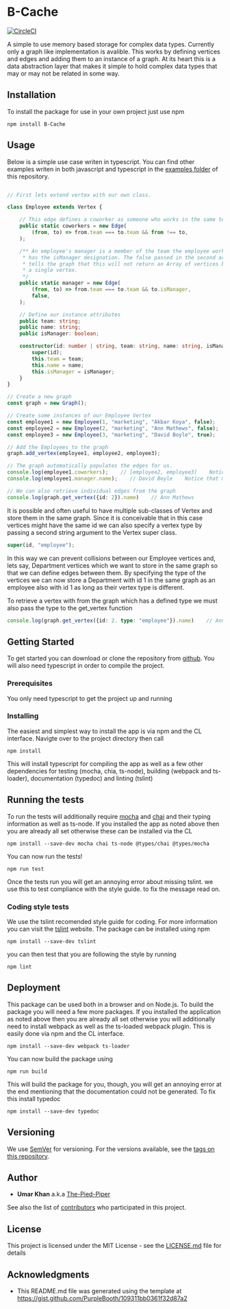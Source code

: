 # B-Cache

[![CircleCI](https://circleci.com/gh/The-Pied-Piper/B-Cache.svg?style=svg)](https://circleci.com/gh/The-Pied-Piper/B-Cache)

A simple to use memory based storage for complex data types. Currently only a graph like implementation is avalible. This works by defining vertices and edges and adding them to an instance of a graph. At its heart this is a data abstraction layer that makes it simple to hold complex data types that may or may not be related in some way.

## Installation

To install the package for use in your own project just use npm
```
npm install B-Cache
```

## Usage

Below is a simple use case writen in typescript. You can find other examples writen in both javascript and typescript in the [examples folder](https://github.com/The-Pied-Piper/B-Cache/tree/master/examples) of this repository.
```typescript

// First lets extend vertex with our own class.

class Employee extends Vertex {

    // This edge defines a coworker as someone who works in the same team
    public static coworkers = new Edge(
        (from, to) => from.team === to.team && from !== to,
    );

    /** An employee's manager is a member of the team the employee works in who
     * has the isManager designation. The false passed in the second argument
     * tells the graph that this will not return an Array of vertices but rather
     * a single vertex.
     */
    public static manager = new Edge(
        (from, to) => from.team === to.team && to.isManager,
        false,
    );

    // Define our instance attributes
    public team: string;
    public name: string;
    public isManager: boolean;

    constructor(id: number | string, team: string, name: string, isManager: boolean) {
        super(id);
        this.team = team;
        this.name = name;
        this.isManager = isManager;
    }
}

// Create a new graph
const graph = new Graph();

// Create some instances of our Employee Vertex
const employee1 = new Employee(1, "marketing", "Akbar Koya", false);
const employee2 = new Employee(2, "marketing", "Ann Mathews", false);
const employee3 = new Employee(3, "marketing", "David Boyle", true);

// Add the Employees to the graph
graph.add_vertex(employee1, employee2, employee3);

// The graph automatically populates the edges for us.
console.log(employee1.coworkers);    // [employee2, employee3]    Notice that this is an Array
console.log(employee1.manager.name);    // David Boyle    Notice that manager is a single edge

// We can also retrieve individual edges from the graph
console.log(graph.get_vertex({id: 2}).name)    // Ann Mathews

```
It is possible and often useful to have multiple sub-classes of Vertex and store them in the same graph. Since it is conceivable that in this case vertices might have the same id we can also specify a vertex type by passing a second string argument to the Vertex super class.
```typescript
super(id, "employee");
```
In this way we can prevent collisions between our Employee vertices and, lets say, Department vertices which we want to store in the same graph so that we can define edges between them. By specifying the type of the vertices we can now store a Department with id 1 in the same graph as an employee also with id 1 as long as their vertex type is different.

To retrieve a vertex with from the graph which has a defined type we must also pass the type to the get_vertex function
```typescript
console.log(graph.get_vertex({id: 2. type: "employee"}).name)    // Ann Mathewsh.
```

## Getting Started

To get started you can download or clone the repository from [github](https://github.com/The-Pied-Piper/B-Cache). You will also need typescript in order to compile the project.

### Prerequisites

You only need typescript to get the project up and running

### Installing

The easiest and simplest way to install the app is via npm and the CL interface. Navigte over to the project directory then call
```
npm install
```
This will install typescript for compiling the app as well as a few other dependencies for testing (mocha, chia, ts-node), building (webpack and ts-loader), documentation (typedoc) and linting (tslint)

## Running the tests

To run the tests will additionally require [mocha](https://mochajs.org/) and
[chai](http://chaijs.com/) and their typing information as well as ts-node. If you
installed the app as noted above then you are already all set otherwise these
can be installed via the CL

```
npm install --save-dev mocha chai ts-node @types/chai @types/mocha
```

You can now run the tests!
```
npm run test
```
Once the tests run you will get an annoying error about missing tslint. we use this to test compliance with the style guide. to fix the message read on.

### Coding style tests

We use the  tslint recomended style guide for coding. For more information you can visit the [tslint](https://palantir.github.io/tslint/) website. The package can be installed using npm
```
npm install --save-dev tslint
```
you can then test that you are following the style by running
```
npm lint
```

## Deployment

This package can be used both in a browser and on Node.js. To build the package you will need a few more packages. If you installed the application as noted above then you are already all set otherwise you will additionally need to install webpack as well as the ts-loaded webpack plugin. This is easily done via npm and the CL interface.
```
npm install --save-dev webpack ts-loader
```
You can now build the package using
```
npm run build
```
This will build the package for you, though, you will get an annoying error at the end mentioning that the documentation could not be generated. To fix this install typedoc
```
npm install --save-dev typedoc
```

## Versioning

We use [SemVer](http://semver.org/) for versioning. For the versions available, see the [tags on this repository](https://github.com/The-Pied-Piper/B-Cache/tags).

## Author

* **Umar Khan** a.k.a [The-Pied-Piper](https://github.com/The-Pied-Piper)

See also the list of [contributors](https://github.com/The-Pied-Piper/B-Cache/graphs/contributors) who participated in this project.

## License

This project is licensed under the MIT License - see the [LICENSE.md](https://github.com/The-Pied-Piper/B-Cache/blob/master/LICENSE) file for details

## Acknowledgments

* This README.md file was generated using the template at https://gist.github.com/PurpleBooth/109311bb0361f32d87a2
